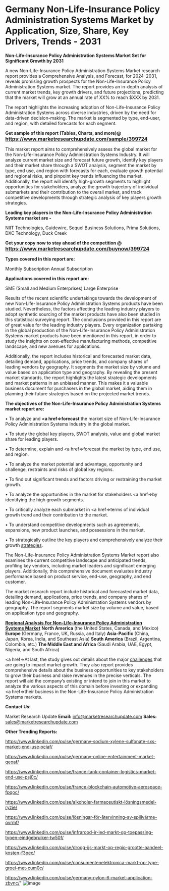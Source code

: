 # Germany Non-Life-Insurance Policy Administration Systems Market by Application, Size, Share, Key Drivers, Trends - 2031

<strong>Non-Life-Insurance Policy Administration Systems Market Set for Significant Growth by 2031</strong>

A new Non-Life-Insurance Policy Administration Systems Market research report provides a Comprehensive Analysis, and Forecast, for 2024–2031, reveals promising growth prospects for the Non-Life-Insurance Policy Administration Systems market. The report provides an in-depth analysis of current market trends, key growth drivers, and future projections, predicting that the market will grow at an annual rate of XX% to reach $XXX by 2031.

The report highlights the increasing adoption of Non-Life-Insurance Policy Administration Systems across diverse industries, driven by the need for data-driven decision-making. The market is segmented by type, end-user, and region, with detailed forecasts for each segment.

<strong>Get sample of this report (Tables, Charts, and more)@ <a href=https://www.marketresearchupdate.com/sample/399724><font size=3 color=#0000ff>https://www.marketresearchupdate.com/sample/399724</font></a></strong>

This market report aims to comprehensively assess the global market for the Non-Life-Insurance Policy Administration Systems Industry. It will analyze current market size and forecast future growth, identify key players and their market share through a SWOT analysis, segment the market by type, end use, and region with forecasts for each, evaluate growth potential and regional risks, and pinpoint key trends influencing the market. Additionally, the report will identify high-growth segments to highlight opportunities for stakeholders, analyze the growth trajectory of individual submarkets and their contribution to the overall market, and track competitive developments through strategic analysis of key players growth strategies.

<strong>Leading key players in the Non-Life-Insurance Policy Administration Systems market are -</strong>

NIIT Technologies, Guidewire, Sequel Business Solutions, Prima Solutions, DXC Technology, Duck Creek

<strong>Get your copy now to stay ahead of the competition @ <a href=https://www.marketresearchupdate.com/buynow/399724><font size=3 color=#0000ff>https://www.marketresearchupdate.com/buynow/399724</font></a></strong>

<strong>Types covered in this report are:</strong>

Monthly Subscription
Annual Subscription

<strong>Applications covered in this report are:</strong>

SME (Small and Medium Enterprises)
Large Enterprise

Results of the recent scientific undertakings towards the development of new Non-Life-Insurance Policy Administration Systems products have been studied. Nevertheless, the factors affecting the leading industry players to adopt synthetic sourcing of the market products have also been studied in this statistical surveying report. The conclusions provided in this report are of great value for the leading industry players. Every organization partaking in the global production of the Non-Life-Insurance Policy Administration Systems market products have been mentioned in this report, in order to study the insights on cost-effective manufacturing methods, competitive landscape, and new avenues for applications.

Additionally, the report includes historical and forecasted market data, detailing demand, applications, price trends, and company shares of leading vendors by geography. It segments the market size by volume and value based on application type and geography. By revealing the present market standards, the report highlights the latest strategic developments and market patterns in an unbiased manner. This makes it a valuable business document for purchasers in the global market, aiding them in planning their future strategies based on the projected market trends.

<strong>The objectives of the Non-Life-Insurance Policy Administration Systems market report are:</strong>

• To analyze and <strong><a href=><strong>forecast</strong></a></strong> the market size of Non-Life-Insurance Policy Administration Systems Industry in the global market.

• To study the global key players, SWOT analysis, value and global market share for leading players.

• To determine, explain and <a href=>forecast</a> the market by type, end use, and region.

• To analyze the market potential and advantage, opportunity and challenge, restraints and risks of global key regions.

• To find out significant trends and factors driving or restraining the market growth.

• To analyze the opportunities in the market for stakeholders <a href=>by</a> identifying the high growth segments.

• To critically analyze each submarket in <a href=>terms</a> of individual growth trend and their contribution to the market.

• To understand competitive developments such as agreements, expansions, new product launches, and possessions in the market.

• To strategically outline the key players and comprehensively analyze their growth <a href=ASDF881288>strategies</a>.

The Non-Life-Insurance Policy Administration Systems Market report also examines the current competitive landscape and anticipated trends, profiling key vendors, including market leaders and significant emerging players. Additionally, this comprehensive document evaluates industry performance based on product service, end-use, geography, and end customer.

The market research report include historical and forecasted market data, detailing demand, applications, price trends, and company shares of leading Non-Life-Insurance Policy Administration Systems vendors by geography. The report segments market size by volume and value, based on application type and geography.

<strong><u><b>Regional Analysis For Non-Life-Insurance Policy Administration Systems Market</b></u></strong>
<strong><b>North America</b></strong> (the United States, Canada, and Mexico)
<strong><b>Europe </b></strong>(Germany, France, UK, Russia, and Italy)
<strong><b>Asia-Pacific</b></strong> (China, Japan, Korea, India, and Southeast Asia)
<strong><b>South America</b></strong> (Brazil, Argentina, Colombia, etc.)
<strong><b>The Middle East and Africa</b></strong> (Saudi Arabia, UAE, Egypt, Nigeria, and South Africa)

<a href=>At last,</a> the study gives out details about the major <a href=ASDF991299>challenges</a> that are going to impact market growth. They also report provides comprehensive details about the business opportunities to key stakeholders to grow their business and raise revenues in the precise verticals. The report will aid the company’s existing or intend to join in this market to analyze the various aspects of this domain before investing or expanding <a href=>their</a> business in the Non-Life-Insurance Policy Administration Systems markets.

<strong>Contact Us:</strong>

Market Research Update
<strong>Email:</strong> info@marketresearchupdate.com
<strong>Sales:</strong> sales@marketresearchupdate.com

<strong>Other Trending Reports:</strong>

<a href=https://www.linkedin.com/pulse/germany-sodium-xylene-sulfonate-sxs-market-end-use-xciaf/>https://www.linkedin.com/pulse/germany-sodium-xylene-sulfonate-sxs-market-end-use-xciaf/</a>

<a href=https://www.linkedin.com/pulse/germany-online-entertainment-market-qeoaf/>https://www.linkedin.com/pulse/germany-online-entertainment-market-qeoaf/</a>

<a href=https://www.linkedin.com/pulse/france-tank-container-logistics-market-end-use-psj0c/>https://www.linkedin.com/pulse/france-tank-container-logistics-market-end-use-psj0c/</a>

<a href=https://www.linkedin.com/pulse/france-blockchain-automotive-aerospace-fpqoc/>https://www.linkedin.com/pulse/france-blockchain-automotive-aerospace-fpqoc/</a>

<a href=https://www.linkedin.com/pulse/alkoholer-farmaceutiskt-lösningsmedel-ryzie/>https://www.linkedin.com/pulse/alkoholer-farmaceutiskt-lösningsmedel-ryzie/</a>

<a href=https://www.linkedin.com/pulse/lösningar-för-återvinning-av-spillvärme-ovrmf/>https://www.linkedin.com/pulse/lösningar-för-återvinning-av-spillvärme-ovrmf/</a>

<a href=https://www.linkedin.com/pulse/infrarood-ir-led-markt-op-toepassing-typen-eindgebruiker-tw50f/>https://www.linkedin.com/pulse/infrarood-ir-led-markt-op-toepassing-typen-eindgebruiker-tw50f/</a>

<a href=https://www.linkedin.com/pulse/droog-ijs-markt-op-regio-grootte-aandeel-kosten-f3pec/>https://www.linkedin.com/pulse/droog-ijs-markt-op-regio-grootte-aandeel-kosten-f3pec/</a>

<a href=https://www.linkedin.com/pulse/consumentenelektronica-markt-op-type-groei-met-cum0c/>https://www.linkedin.com/pulse/consumentenelektronica-markt-op-type-groei-met-cum0c/</a>

<a href=https://www.linkedin.com/pulse/germany-nylon-6-market-application-zbvnc/>https://www.linkedin.com/pulse/germany-nylon-6-market-application-zbvnc/</a>"
![image](https://github.com/user-attachments/assets/c3e8002e-238a-405c-8f51-2c37c2645e24)
